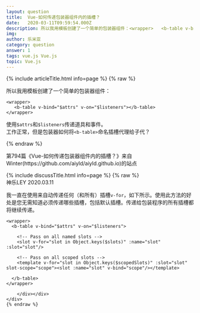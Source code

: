 ```yaml
---
layout: question
title:  Vue-如何传递包装器组件内的插槽？
date:   2020-03-11T09:59:54.000Z
description: 所以我用模板创建了一个简单的包装器组件：<wrapper>   <b-table v-bind="$attrs" v-on="$listeners"...
img: 
author: 乐米亚
category: question
answer: 1
tags: vue.js Vue.js
topic: Vue.js
---
```

<div class="article-root">
  <div class="article">
    {% include articleTitle.html info=page %}
    {% raw %}
    <div class="article-content"><p><font style="vertical-align: inherit;"><font style="vertical-align: inherit;">所以我用模板创建了一个简单的包装器组件：</font></font></p>

<pre><code>&lt;wrapper&gt;<font></font>
   &lt;b-table v-bind="$attrs" v-on="$listeners"&gt;&lt;/b-table&gt;<font></font>
&lt;/wrapper&gt;<font></font>
</code></pre>

<p><font style="vertical-align: inherit;"><font style="vertical-align: inherit;">使用</font></font><code>$attrs</code><font style="vertical-align: inherit;"><font style="vertical-align: inherit;">和</font></font><code>$listeners</code><font style="vertical-align: inherit;"><font style="vertical-align: inherit;">传递道具和事件。</font></font><br><font style="vertical-align: inherit;"><font style="vertical-align: inherit;">
工作正常，但是包装器如何将</font></font><code>&lt;b-table&gt;</code><font style="vertical-align: inherit;"><font style="vertical-align: inherit;">命名插槽</font><font style="vertical-align: inherit;">代理</font><font style="vertical-align: inherit;">给子代？</font></font></p></div>
    {% endraw %}
  </div>
  <p class="winter_mark">第794篇《Vue-如何传递包装器组件内的插槽？》来自Winter(https://github.com/aiyld/aiyld.github.io)的站点</p>
  <div class="discuss-wrapper">
    {% include discussTitle.html info=page %}
    {% raw %}
    <div class="discuss-list">
    <div class="discuss-item">
        <div class="discuss-parent">
          <div class="discuss-meta">
            <span class="discuss-user">神乐LEY</span>
            <span class="discuss-time">2020.03.11</span>
          </div>
          <div class="discuss-comment"><p><font style="vertical-align: inherit;"><font style="vertical-align: inherit;">我一直在使用来自动传递任何（和所有）插槽</font></font><code>v-for</code><font style="vertical-align: inherit;"><font style="vertical-align: inherit;">，如下所示。</font><font style="vertical-align: inherit;">使用此方法的好处是您无需知道必须传递哪些插槽，包括默认插槽。</font><font style="vertical-align: inherit;">传递给包装程序的所有插槽都将继续传递。</font></font></p>

<pre class="lang-html prettyprint-override"><code>&lt;wrapper&gt;<font></font>
  &lt;b-table v-bind="$attrs" v-on="$listeners"&gt;<font></font>
<font></font>
    &lt;!-- Pass on all named slots --&gt;<font></font>
    &lt;slot v-for="slot in Object.keys($slots)" :name="slot" :slot="slot"/&gt;<font></font>
<font></font>
    &lt;!-- Pass on all scoped slots --&gt;<font></font>
    &lt;template v-for="slot in Object.keys($scopedSlots)" :slot="slot" slot-scope="scope"&gt;&lt;slot :name="slot" v-bind="scope"/&gt;&lt;/template&gt;<font></font>
<font></font>
  &lt;/b-table&gt;<font></font>
&lt;/wrapper&gt;<font></font>
</code></pre></div>
        </div></div>
    </div>
    {% endraw %}
  </div>
<div>
